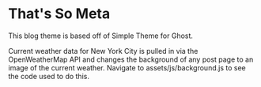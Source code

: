 # That's So Meta

This blog theme is based off of Simple Theme for Ghost. 

Current weather data for New York City is pulled in via the OpenWeatherMap API and changes the background of any post page to an image of the current weather. Navigate to assets/js/background.js to see the code used to do this. 
